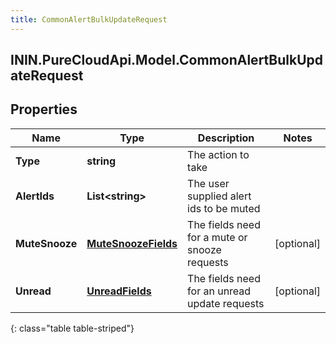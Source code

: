 ```yaml
---
title: CommonAlertBulkUpdateRequest
---
```

## ININ.PureCloudApi.Model.CommonAlertBulkUpdateRequest

## Properties

|Name | Type | Description | Notes|
|------------ | ------------- | ------------- | -------------|
| **Type** | **string** | The action to take | |
| **AlertIds** | **List&lt;string&gt;** | The user supplied alert ids to be muted | |
| **MuteSnooze** | [**MuteSnoozeFields**](MuteSnoozeFields.html) | The fields need for a mute or snooze requests | [optional] |
| **Unread** | [**UnreadFields**](UnreadFields.html) | The fields need for an unread update requests | [optional] |
{: class="table table-striped"}


